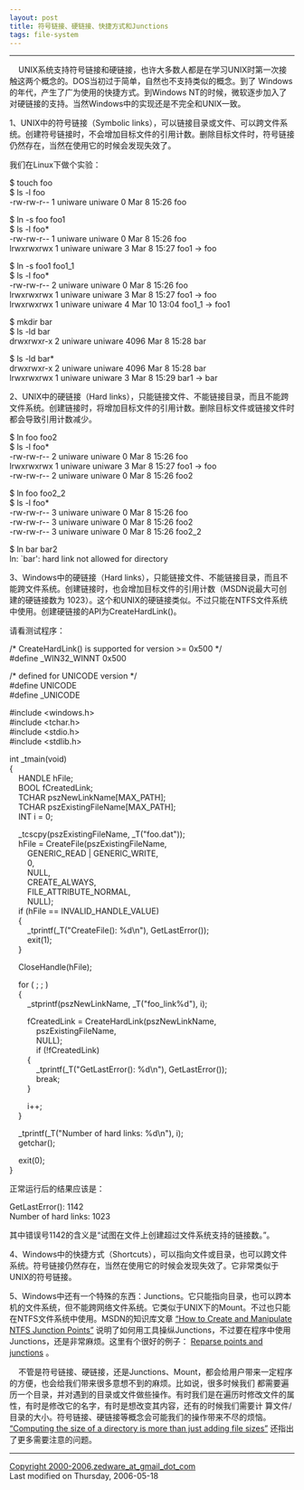 ```yaml
---
layout: post
title: 符号链接、硬链接、快捷方式和Junctions
tags: file-system
---
```


* * *

    UNIX系统支持符号链接和硬链接，也许大多数人都是在学习UNIX时第一次接触这两个概念的。DOS当初过于简单，自然也不支持类似的概念。到了 Windows的年代，产生了广为使用的快捷方式。到Windows NT的时候，微软逐步加入了对硬链接的支持。当然Windows中的实现还是不完全和UNIX一致。  
  
1、UNIX中的符号链接（Symbolic links），可以链接目录或文件、可以跨文件系统。创建符号链接时，不会增加目标文件的引用计数。删除目标文件时，符号链接仍然存在，当然在使用它的时候会发现失效了。

我们在Linux下做个实验：

$ touch foo  
$ ls -l foo  
-rw-rw-r-- 1 uniware uniware 0 Mar 8 15:26 foo

$ ln -s foo foo1  
$ ls -l foo*  
-rw-rw-r-- 1 uniware uniware 0 Mar 8 15:26 foo  
lrwxrwxrwx 1 uniware uniware 3 Mar 8 15:27 foo1 -> foo

$ ln -s foo1 foo1_1  
$ ls -l foo*  
-rw-rw-r-- 2 uniware uniware 0 Mar 8 15:26 foo  
lrwxrwxrwx 1 uniware uniware 3 Mar 8 15:27 foo1 -> foo  
lrwxrwxrwx 1 uniware uniware 4 Mar 10 13:04 foo1_1 -> foo1

$ mkdir bar  
$ ls -ld bar  
drwxrwxr-x 2 uniware uniware 4096 Mar 8 15:28 bar

$ ls -ld bar*  
drwxrwxr-x 2 uniware uniware 4096 Mar 8 15:28 bar  
lrwxrwxrwx 1 uniware uniware 3 Mar 8 15:29 bar1 -> bar

2、UNIX中的硬链接（Hard links），只能链接文件、不能链接目录，而且不能跨文件系统。创建链接时，将增加目标文件的引用计数。删除目标文件或链接文件时都会导致引用计数减少。

$ ln foo foo2  
$ ls -l foo*  
-rw-rw-r-- 2 uniware uniware 0 Mar 8 15:26 foo  
lrwxrwxrwx 1 uniware uniware 3 Mar 8 15:27 foo1 -> foo  
-rw-rw-r-- 2 uniware uniware 0 Mar 8 15:26 foo2

$ ln foo foo2_2  
$ ls -l foo*  
-rw-rw-r-- 3 uniware uniware 0 Mar 8 15:26 foo  
-rw-rw-r-- 3 uniware uniware 0 Mar 8 15:26 foo2  
-rw-rw-r-- 3 uniware uniware 0 Mar 8 15:26 foo2_2

$ ln bar bar2  
ln: `bar': hard link not allowed for directory

3、Windows中的硬链接（Hard links），只能链接文件、不能链接目录，而且不能跨文件系统。创建链接时，也会增加目标文件的引用计数（MSDN说最大可创建的硬链接数为 1023）。这个和UNIX的硬链接类似。不过只能在NTFS文件系统中使用。创建硬链接的API为CreateHardLink()。

请看测试程序：

/\* CreateHardLink() is supported for version >= 0x500 */  
#define \_WIN32\_WINNT 0x500

/\* defined for UNICODE version */  
#define UNICODE  
#define _UNICODE

#include <windows.h>  
#include <tchar.h>  
#include <stdio.h>  
#include <stdlib.h>

int _tmain(void)  
{  
    HANDLE hFile;  
    BOOL fCreatedLink;  
    TCHAR pszNewLinkName\[MAX_PATH\];  
    TCHAR pszExistingFileName\[MAX_PATH\];  
    INT i = 0;

    \_tcscpy(pszExistingFileName, \_T("foo.dat"));  
    hFile = CreateFile(pszExistingFileName,  
        GENERIC\_READ | GENERIC\_WRITE,  
        0,  
        NULL,  
        CREATE_ALWAYS,  
        FILE\_ATTRIBUTE\_NORMAL,  
        NULL);  
    if (hFile == INVALID\_HANDLE\_VALUE)  
    {  
        \_tprintf(\_T("CreateFile(): %d\\n"), GetLastError());  
        exit(1);  
    }

    CloseHandle(hFile);

    for ( ; ; )  
    {  
        \_stprintf(pszNewLinkName, \_T("foo_link%d"), i);

        fCreatedLink = CreateHardLink(pszNewLinkName,  
            pszExistingFileName,  
            NULL);  
            if (!fCreatedLink)  
        {  
            \_tprintf(\_T("GetLastError(): %d\\n"), GetLastError());  
            break;  
        }

        i++;  
    }

    \_tprintf(\_T("Number of hard links: %d\\n"), i);  
    getchar();  
  
    exit(0);  
}

正常运行后的结果应该是：

GetLastError(): 1142  
Number of hard links: 1023

其中错误号1142的含义是“试图在文件上创建超过文件系统支持的链接数。”。

4、Windows中的快捷方式（Shortcuts），可以指向文件或目录，也可以跨文件系统。符号链接仍然存在，当然在使用它的时候会发现失效了。它非常类似于UNIX的符号链接。

5、Windows中还有一个特殊的东西：Junctions。它只能指向目录，也可以跨本机的文件系统，但不能跨网络文件系统。它类似于UNIX下的Mount。不过也只能在NTFS文件系统中使用。MSDN的知识库文章 [“How to Create and Manipulate NTFS Junction Points”](http://support.microsoft.com/?kbid=205524) 说明了如何用工具操纵Junctions，不过要在程序中使用Junctions，还是非常麻烦。这里有个很好的例子： [Reparse points and junctions](http://www.codeproject.com/w2k/junctionpoints.asp) 。

    不管是符号链接、硬链接，还是Junctions、Mount，都会给用户带来一定程序的方便，也会给我们带来很多意想不到的麻烦。比如说，很多时候我们 都需要遍历一个目录，并对遇到的目录或文件做些操作。有时我们是在遍历时修改文件的属性，有时是修改它的名字，有时是想改变其内容，还有的时候我们需要计 算文件/目录的大小。符号链接、硬链接等概念会可能我们的操作带来不尽的烦恼。 [“Computing the size of a directory is more than just adding file sizes”](http://blogs.msdn.com/oldnewthing/archive/2004/12/28/336219.aspx) 还指出了更多需要注意的问题。

* * *

[Copyright 2000-2006,zedware\_at\_gmail\_dot\_com](mailto:zedware_at_gmail_dot_com)  
Last modified on Thursday, 2006-05-18
